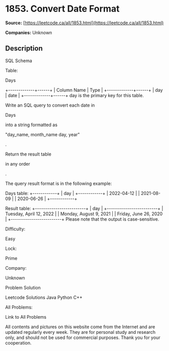 # 1853. Convert Date Format

**Source:** [https://leetcode.ca/all/1853.html](https://leetcode.ca/all/1853.html)

**Companies:** Unknown

## Description

SQL Schema

Table:

Days

+-------------+------+
| Column Name | Type |
+-------------+------+
| day         | date |
+-------------+------+
day is the primary key for this table.

Write an SQL query to convert each date in

Days

into a string formatted as

"day_name, month_name day, year"

.

Return the result table

in any order

.

The query result format is in the following example:

Days table:
+------------+
| day        |
+------------+
| 2022-04-12 |
| 2021-08-09 |
| 2020-06-26 |
+------------+

Result table:
+-------------------------+
| day                     |
+-------------------------+
| Tuesday, April 12, 2022 |
| Monday, August 9, 2021  |
| Friday, June 26, 2020   |
+-------------------------+
Please note that the output is case-sensitive.

Difficulty:

Easy

Lock:

Prime

Company:

Unknown

Problem Solution

Leetcode Solutions Java Python C++

All Problems:

Link to All Problems

All contents and pictures on this website come from the Internet and are updated regularly every week. They are for personal study and research only, and should not be used for commercial purposes. Thank you for your cooperation.

